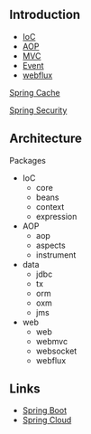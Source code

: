 ## Introduction

- [IoC](/docs/CS/Java/Spring/IoC.md)
- [AOP](/docs/CS/Java/Spring/AOP.md)
- [MVC](/docs/CS/Java/Spring/MVC.md)
- [Event](/docs/CS/Java/Spring/Event.md)
- [webflux](/docs/CS/Java/Spring/webflux.md)

[Spring Cache](/docs/CS/Java/Spring/Cache.md)

[Spring Security](/docs/CS/Java/Spring/Security.md)

## Architecture
Packages
- IoC
    - core
    - beans
    - context
    - expression
- AOP
    - aop
    - aspects
    - instrument
- data
    - jdbc
    - tx
    - orm
    - oxm
    - jms
- web
    - web
    - webmvc
    - websocket
    - webflux



## Links

- [Spring Boot](/docs/CS/Java/Spring_Boot/Spring_Boot.md)
- [Spring Cloud](/docs/CS/Java/Spring_Cloud/Spring_Cloud.md)